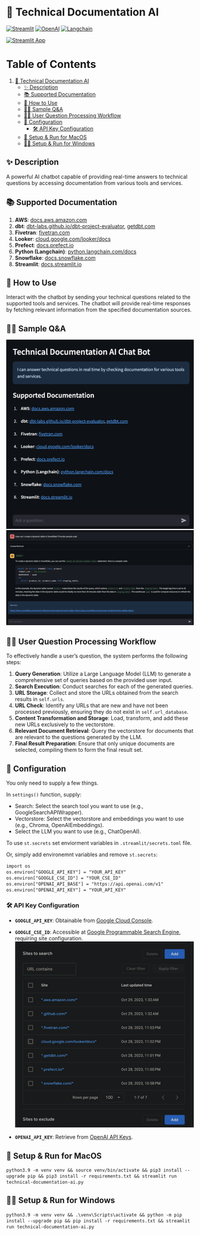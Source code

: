 # 📄 Technical Documentation AI <a name="technical-documentation-ai"></a>


[![Streamlit](https://img.shields.io/badge/-Streamlit-FF4B4B?style=flat-square&logo=streamlit&logoColor=white)](https://streamlit.io/)
[![OpenAI](https://img.shields.io/badge/-OpenAI-412991?style=flat-square&logo=openai&logoColor=white)](https://openai.com/)
[![Langchain](https://img.shields.io/badge/-Langchain-gray?style=flat-square)](https://www.langchain.com/)

[![Streamlit App](https://static.streamlit.io/badges/streamlit_badge_black_white.svg)](https://technical-documentation-ai.streamlit.app/)

# Table of Contents
1. [📄 Technical Documentation AI](#technical-documentation-ai)
   - [✨ Description](#description)
   - [📚 Supported Documentation](#supported-documentation)
   - [🤖 How to Use](#how-to-use)
   - [🙋‍♂️ Sample Q&A](#sample-q-a)
   - [🙋‍♂️ User Question Processing Workflow](#user-question-processing-workflow)
   - [🔧 Configuration](#configuration)
     - [🛠️ API Key Configuration](#api-key-configuration)
   - [👷 Setup & Run for MacOS](#setup-run-for-macos)
   - [👷‍♀️ Setup & Run for Windows](#setup-run-for-windows)

## ✨ Description <a name="description"></a>
A powerful AI chatbot capable of providing real-time answers to technical questions by accessing documentation from various tools and services.

## 📚 Supported Documentation <a name="supported-documentation"></a>
1. **AWS**: [docs.aws.amazon.com](https://docs.aws.amazon.com)
2. **dbt**: [dbt-labs.github.io/dbt-project-evaluator](https://dbt-labs.github.io/dbt-project-evaluator), [getdbt.com](https://getdbt.com)
3. **Fivetran**: [fivetran.com](https://fivetran.com)
4. **Looker**: [cloud.google.com/looker/docs](https://cloud.google.com/looker/docs)
5. **Prefect**: [docs.prefect.io](https://docs.prefect.io)
6. **Python (Langchain)**: [python.langchain.com/docs](https://python.langchain.com/docs)
7. **Snowflake**: [docs.snowflake.com](https://docs.snowflake.com)
8. **Streamlit**: [docs.streamlit.io](https://docs.streamlit.io)

## 🤖 How to Use <a name="how-to-use"></a>
Interact with the chatbot by sending your technical questions related to the supported tools and services. The chatbot will provide real-time responses by fetching relevant information from the specified documentation sources.

## 🙋‍♂️ Sample Q&A <a name="sample-q-a"></a>
![example](example_5.png)
![example](example_4.png)

## 🙋‍♂️ User Question Processing Workflow <a name="user-question-processing-workflow"></a>

To effectively handle a user’s question, the system performs the following steps:

1. **Query Generation**: Utilize a Large Language Model (LLM) to generate a comprehensive set of queries based on the provided user input.
2. **Search Execution**: Conduct searches for each of the generated queries.
3. **URL Storage**: Collect and store the URLs obtained from the search results in `self.urls`.
4. **URL Check**: Identify any URLs that are new and have not been processed previously, ensuring they do not exist in `self.url_database`.
5. **Content Transformation and Storage**: Load, transform, and add these new URLs exclusively to the vectorstore.
6. **Relevant Document Retrieval**: Query the vectorstore for documents that are relevant to the questions generated by the LLM.
7. **Final Result Preparation**: Ensure that only unique documents are selected, compiling them to form the final result set.

## 🔧 Configuration <a name="configuration"></a>
You only need to supply a few things.

In `settings()` function, supply:

* Search: Select the search tool you want to use (e.g., GoogleSearchAPIWrapper). 
* Vectorstore: Select the vectorstore and embeddings you want to use (e.g., Chroma, OpenAIEmbeddings).
* Select the LLM you want to use (e.g., ChatOpenAI).

To use `st.secrets` set enviorment variables in `.streamlit/secrets.toml` file.
 
Or, simply add environemnt variables and remove `st.secrets`: 
```
import os
os.environ["GOOGLE_API_KEY"] = "YOUR_API_KEY"
os.environ["GOOGLE_CSE_ID"] = "YOUR_CSE_ID" 
os.environ["OPENAI_API_BASE"] = "https://api.openai.com/v1"
os.environ["OPENAI_API_KEY"] = "YOUR_API_KEY"

```

### 🛠️ API Key Configuration <a name="api-key-configuration"></a>

- **`GOOGLE_API_KEY`**: Obtainable from [Google Cloud Console](https://console.cloud.google.com/apis/api/customsearch.googleapis.com/credentials).
  
- **`GOOGLE_CSE_ID`**: Accessible at [Google Programmable Search Engine](https://programmablesearchengine.google.com/), requiring site configuration.
  ![Configuration Example](example_2.png)
  
- **`OPENAI_API_KEY`**: Retrieve from [OpenAI API Keys](https://beta.openai.com/account/api-keys).

## 👷 Setup & Run for MacOS <a name="setup-run-for-macos"></a>
```
python3.9 -m venv venv && source venv/bin/activate && pip3 install --upgrade pip && pip3 install -r requirements.txt && streamlit run technical-documentation-ai.py
```

## 👷‍♀️ Setup & Run for Windows <a name="setup-run-for-windows"></a>
```
python3.9 -m venv venv && .\venv\Scripts\activate && python -m pip install --upgrade pip && pip install -r requirements.txt && streamlit run technical-documentation-ai.py
```